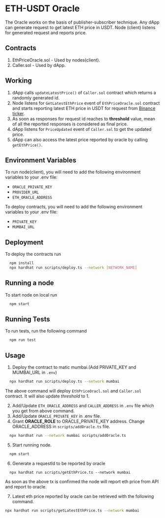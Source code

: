 # ETH-USDT Oracle

The Oracle works on the basis of publisher-subscriber technique. Any dApp can generate request to get latest ETH price in USDT.
Node (client) listens for generated request and reports price.

## Contracts

1. EthPriceOracle.sol - Used by nodes(client).
2. Caller.sol - Used by dApp.

## Working

1. dApp calls `updateLatestPrice()` of `Caller.sol` contract which returns a randomly generated id.
2. Node listens for `GetLatestEthPrice` event of `EthPriceOracle.sol` contract and starts reporting latest ETH price in USDT for request from [Binance ticker](https://api.binance.com/api/v3/ticker/price?symbol=ETHUSDT).
3. As soon as responses for request id reaches to **threshold** value, mean of all the reported responses is considered as final price.
4. dApp listens for `PriceUpdated` event of `Caller.sol` to get the updated price.
5. dApp can also access the latest price reported by oracle by calling `getEthPrice()`.

## Environment Variables

To run node(client), you will need to add the following environment variables to your .env file:
* `ORACLE_PRIVATE_KEY`
* `PROVIDER_URL`
* `ETH_ORACLE_ADDRESS`

To deploy contracts, you will need to add the following environment variables to your .env file:
* `PRIVATE_KEY`
* `MUMBAI_URL`

## Deployment

To deploy the contracts run

```bash
  npm install
  npx hardhat run scripts/deploy.ts --network [NETWORK_NAME]
```

## Running a node

To start node on local run

```bash
  npm start
```

## Running Tests

To run tests, run the following command

```bash
  npm run test
```

## Usage

1. Deploy the contract to matic mumbai.(Add PRIVATE_KEY and MUMBAI_URL in `.env`)

```bash
  npx hardhat run scripts/deploy.ts --network mumbai
```

The above command will deploy `EthPriceOracl.sol` and `Caller.sol` contract. It will also update <i>threshold</i> to 1.

2. Add/Update `ETH_ORACLE_ADDRESS` and `CALLER_ADDRESS` in `.env` file which you get from above command.
3. Add/Update `ORACLE_PRIVATE_KEY` in .env file.
4. Grant <b>ORACLE_ROLE</b> to ORACLE_PRIVATE_KEY address. Change ORACLE_ADDRESS in `scripts/addOracle.ts` file.

```bash
  npx hardhat run --network mumbai scripts/addOracle.ts
```

5. Start running node.

```bash
  npm start
```

6. Generate a requestId to be reported by oracle

```
  npx hardhat run scripts/getEthPrice.ts --network mumbai
```

As soon as the above tx is confirmed the node will report eth price from API and report to oracle.

7. Latest eth price reported by oracle can be retrieved with the following command.

```bash
npx hardhat run scripts/getLatestEthPrice.ts --network mumbai
```

